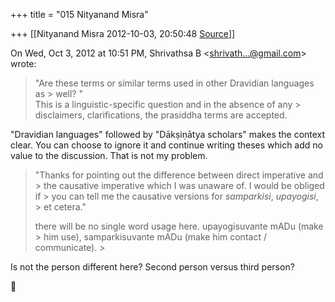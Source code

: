 +++
title = "015 Nityanand Misra"

+++
[[Nityanand Misra	2012-10-03, 20:50:48 [Source](https://groups.google.com/g/bvparishat/c/DxxUrTRCtSo)]]



On Wed, Oct 3, 2012 at 10:51 PM, Shrivathsa B \<[shrivath...@gmail.com]()\> wrote:  

> "Are these terms or similar terms used in other Dravidian languages as > well? "  
>  This is a linguistic-specific question and in the absence of any > disclaimers, clarifications, the prasiddha terms are accepted.

  
"Dravidian languages" followed by "Dākṣiṇātya scholars" makes the context clear. You can choose to ignore it and continue writing theses which add no value to the discussion. That is not my problem.  


> 
> >   
> "Thanks for pointing out the difference between direct imperative and > the causative imperative which I was unaware of. I would be obliged if > you can tell me the causative versions for *samparkisi*, *upayogisi*, > et cetera."  
> > 
> >   
>  there will be no single word usage here. upayogisuvante mADu (make > him use), samparkisuvante mADu (make him contact / communicate). >
> 
> >   
> > 

  
Is not the person different here? Second person versus third person?  



